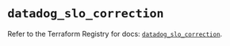 # `datadog_slo_correction`

Refer to the Terraform Registry for docs: [`datadog_slo_correction`](https://registry.terraform.io/providers/datadog/datadog/3.38.0/docs/resources/slo_correction).
